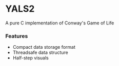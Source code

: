 # YALS2
A pure C implementation of Conway's Game of Life

### Features
- Compact data storage format
- Threadsafe data structure
- Half-step visuals
